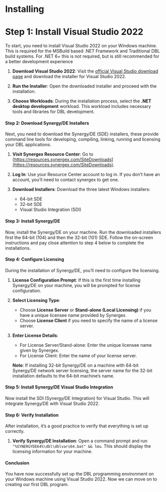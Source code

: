 # Installing

# Step 1: Install Visual Studio 2022

To start, you need to install Visual Studio 2022 on your Windows machine. This is required for the MSBuild based .NET Framework and Traditional DBL build systems. For .NET 6+ this is not required, but is still recommended for a better development experience

1. **Download Visual Studio 2022**: Visit the [official Visual Studio download page](https://visualstudio.microsoft.com/downloads/) and download the installer for Visual Studio 2022.

2. **Run the Installer**: Open the downloaded installer and proceed with the installation.

3. **Choose Workloads**: During the installation process, select the **.NET desktop development** workload. This workload includes necessary tools and libraries for DBL development.

#### Step 2: Download Synergy/DE Installers

Next, you need to download the Synergy/DE (SDE) installers, these provide command line tools for developing, compiling, linking, running and licensing your DBL applications.

1. **Visit Synergex Resource Center**: Go to [https://resources.synergex.com/SiteDownloads](https://resources.synergex.com/SiteDownloads).

2. **Log In**: Use your Resource Center account to log in. If you don’t have an account, you’ll need to contact synergex to get one.

3. **Download Installers**: Download the three latest Windows installers:
   - 64-bit SDE
   - 32-bit SDE
   - Visual Studio Integration (SDI)

#### Step 3: Install Synergy/DE

Now, install the Synergy/DE on your machine. Run the downloaded installers first the 64-bit (104) and then the 32-bit (101) SDE. Follow the on-screen instructions and pay close attention to step 4 below to complete the installations.

#### Step 4: Configure Licensing

During the installation of Synergy/DE, you’ll need to configure the licensing.

1. **License Configuration Prompt**: If this is the first time installing Synergy/DE on your machine, you will be prompted for license configuration.

2. **Select Licensing Type**:
   - Choose **License Server** or **Stand-alone (Local Licensing)** if you have a unique licensee name provided by Synergex.
   - Choose **License Client** if you need to specify the name of a license server.

3. **Enter License Details**:
   - For License Server/Stand-alone: Enter the unique licensee name given by Synergex.
   - For License Client: Enter the name of your license server.

   **Note**: If installing 32-bit Synergy/DE on a machine with 64-bit Synergy/DE network server licensing, the server name for the 32-bit installation defaults to the 64-bit machine’s name.

#### Step 5: Install Synergy/DE Visual Studio Integration

Now install the SDI (Synergy/DE Integration) for Visual Studio. This will integrate Synergy/DE with Visual Studio 2022.

#### Step 6: Verify Installation

After installation, it’s a good practice to verify that everything is set up correctly.

1. **Verify Synergy/DE Installation**: Open a command prompt and run `"%SYNERGYDE64%\dbl\dblvars64.bat" && lmu`. This should display the licensing information for your machine.
   
#### Conclusion

You have now successfully set up the DBL programming environment on your Windows machine using Visual Studio 2022. Now we can move on to creating our first DBL program.
